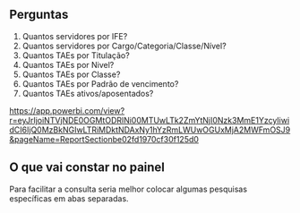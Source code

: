 ## Perguntas

1. Quantos servidores por IFE?
2. Quantos servidores por Cargo/Categoria/Classe/Nível?
3. Quantos TAEs por Titulação?
4. Quantos TAEs por Nivel?
5. Quantos TAEs por Classe?
6. Quantos TAEs por Padrão de vencimento?
7. Quantos TAEs ativos/aposentados?


https://app.powerbi.com/view?r=eyJrIjoiNTVjNDE0OGMtODRlNi00MTUwLTk2ZmYtNjI0Nzk3MmE1YzcyIiwidCI6IjQ0MzBkNGIwLTRiMDktNDAxNy1hYzRmLWUwOGUxMjA2MWFmOSJ9&pageName=ReportSectionbe02fd1970cf30f125d0

## O que vai constar no painel

Para facilitar a consulta seria melhor colocar algumas pesquisas específicas em abas separadas.







